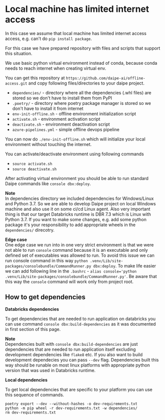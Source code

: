 # Local machine has limited internet access

In this case we assume that local machine has limited internet access access, e.g. can't do `pip install package`.

For this case we have prepared repository with files and scripts that support this situation.

We use basic python virtual environment instead of conda, because conda needs to reach internet when creating virtual env.

You can get this repository at `https://github.com/daipe-ai/offline-access.git`
and copy following files/directories to your daipe project.

- `dependencies/` - directory where all the dependencies (.whl files) are stored so we don't have to install them from PyPI
- `.poetry/` - directory where poetry package manager is stored so we don't have to install it from internet
- `env-init-offline.sh` - offline environment initialization script
- `activate.sh` - environment activation script
- `deactivate.sh` - environment deactivation script
- `azure-pipelines.yml` - simple offline devops pipeline

You can now do `./env-init-offline.sh` which will initialize your local environment without touching the internet.

You can activate/deactivate environment using following commands

- `source activate.sh`
- `source deactivate.sh`

After activating virtual environment you should be able to run standard Daipe commands like `console dbx:deploy`.

**Note**  
In dependencies directory we included dependencies for Windows/Linux and Python 3.7. So we are able to develop Daipe project on local Windows machine and also use it on some ci/cd Linux agent. Also very important thing is that our target Databricks runtime is DBR 7.3 which is Linux with Python 3.7. If you want to make some changes, e.g. add some python package it's your responsibility to add appropriate wheels in the `dependencies/` direcotry.

**Edge case**  
One edge case we run into in one very strict environment is that we were not able to run `console` command because it is an executable and only defined set of executables was allowed to run. To avoid this issue we can run console command in this way `python .venv/Lib/site-packages/consolebundle/CommandRunner.py dbx:deploy`. To make life easier we can add following line in the `.bashrc` - `alias console='python .venv/Lib/site-packages/consolebundle/CommandRunner.py'`. Be aware that this way the `console` command will work only from project root.

## How to get dependencies

**Databricks dependencies**

To get dependencies that are needed to run application on databricks you can use command `console dbx:build-dependencies` as it was documented in first section of this page.

**Note**  
Dependencies built with `console dbx:build-dependencies` are just dependencies that are needed to run application itself excluding development dependencies like `flake8` etc. If you also want to build development dependecies you can pass `--dev` flag. Dependencies built this way should be runable on most linux platforms with appropriate python version that was used in Databricks runtime.

**Local dependencies**

To get local dependencies that are specific to your platform you can use this sequence of commands.

```
poetry export --dev --without-hashes -o dev-requirements.txt
python -m pip wheel -r dev-requirements.txt -w dependencies/
rm dev-requirements.txt
```

